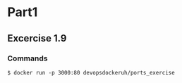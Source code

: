 # Part1
## Excercise 1.9

### Commands
```
$ docker run -p 3000:80 devopsdockeruh/ports_exercise
```


